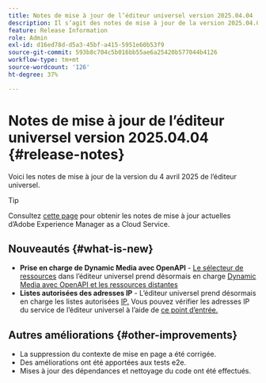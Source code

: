 ```yaml
---
title: Notes de mise à jour de l’éditeur universel version 2025.04.04
description: Il s’agit des notes de mise à jour de la version 2025.04.04 de l’éditeur universel.
feature: Release Information
role: Admin
exl-id: d16ed78d-d5a3-45bf-a415-5951e60b53f9
source-git-commit: 593b8c704c5b016bb55ae6a25420b577044b4126
workflow-type: tm+mt
source-wordcount: '126'
ht-degree: 37%

---
```



# Notes de mise à jour de l’éditeur universel version 2025.04.04 {#release-notes}

Voici les notes de mise à jour de la version du 4 avril 2025 de l’éditeur universel.

>[!TIP]
>
>Consultez [cette page](/help/release-notes/release-notes-cloud/release-notes-current.md) pour obtenir les notes de mise à jour actuelles d’Adobe Experience Manager as a Cloud Service.

## Nouveautés {#what-is-new}

* **Prise en charge de Dynamic Media avec OpenAPI** - [Le sélecteur de ressources](/help/assets/overview-asset-selector.md#repository-switcher) dans l’éditeur universel prend désormais en charge [Dynamic Media avec OpenAPI et les ressources distantes](/help/assets/integrate-remote-approved-assets-with-sites.md)
* **Listes autorisées des adresses IP** - L’éditeur universel prend désormais en charge les listes autorisées [IP.](/help/implementing/cloud-manager/ip-allow-lists/introduction.md#universal-editor) Vous pouvez vérifier les adresses IP du service de l’éditeur universel à l’aide de [ce point d’entrée.](http://universal-editor-service.adobe.io/ip-ranges)

## Autres améliorations {#other-improvements}

* La suppression du contexte de mise en page a été corrigée.
* Des améliorations ont été apportées aux tests e2e.
* Mises à jour des dépendances et nettoyage du code ont été effectués.
